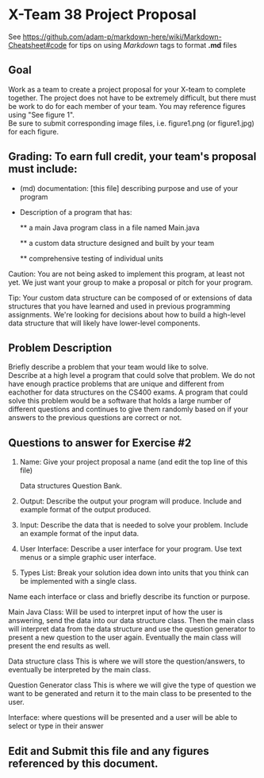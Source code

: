 # X-Team 38 Project Proposal

See https://github.com/adam-p/markdown-here/wiki/Markdown-Cheatsheet#code for tips on using *Markdown* tags to format __.md__ files

## Goal

Work as a team to create a project proposal for your X-team to complete together.
The project does not have to be extremely difficult,
but there must be work to do for each member of your team.
You may reference figures using "See figure 1".  
Be sure to submit corresponding image files, i.e. figure1.png (or figure1.jpg) for each figure.

## Grading: To earn full credit, your team's proposal must include:

* (md) documentation: [this file] describing purpose and use of your program

* Description of a program that has:

  ** a main Java program class in a file named Main.java
  
  ** a custom data structure designed and built by your team
  
  ** comprehensive testing of individual units
  
 Caution: You are not being asked to implement this program, at least not yet. 
 We just want your group to make a proposal or pitch for your program.
 
 Tip: Your custom data structure can be composed of or extensions of data structures that you have learned and used in previous programming assignments.  We're looking for decisions about how to build a high-level data structure that will likely have lower-level components.

## Problem Description

Briefly describe a problem that your team would like to solve.  
Describe at a high level a program that could solve that problem.
We do not have enough practice problems that are unique and different from eachother for data structures on the CS400 exams. A program that could solve this problem would be a software that holds a large number of different questions and continues to give them randomly based on if your answers to the previous questions are correct or not. 

## Questions to answer for Exercise #2

1. Name: Give your project proposal a name (and edit the top line of this file)

   Data structures Question Bank.

2. Output: Describe the output your program will produce.  Include and example format of the output produced.



3. Input: Describe the data that is needed to solve your problem. Include an example format of the input data.



4. User Interface: Describe a user interface for your program.  Use text menus or a simple graphic user interface.



5. Types List: Break your solution idea down into units that you think can be implemented with a single class.



Name each interface or class and briefly describe its function or purpose.

Main Java Class: 
Will be used to interpret input of how the user is answering, send the data into our data structure class. Then the main class will interpret data from the data structure and use the question generator to present a new question to the user again. Eventually the main class will present the end results as well.

Data structure class
This is where we will store the question/answers, to eventually be interpreted by the main class. 

Question Generator class
This is where we will give the type of question we want to be generated and return it to the main class to be presented to the user.

Interface: where questions will be presented and a user will be able to select or type in their answer



## Edit and Submit this file and any figures referenced by this document.


